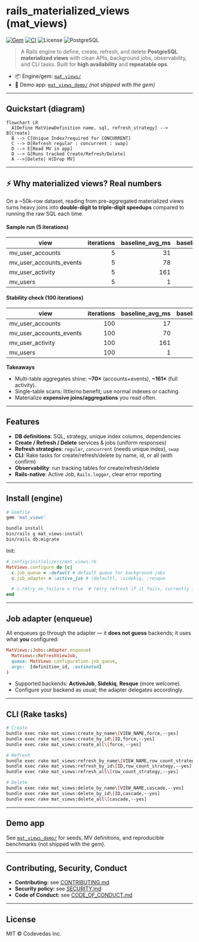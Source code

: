 # rails_materialized_views (mat_views)

[![Gem](https://img.shields.io/gem/v/mat_views.svg?style=flat-square)](https://rubygems.org/gems/mat_views)
[![CI](https://github.com/Code-Vedas/rails_materialized_views/actions/workflows/ci.yml/badge.svg)](https://github.com/Code-Vedas/rails_materialized_views/actions/workflows/ci.yml)
![License](https://img.shields.io/badge/license-MIT-blue.svg?style=flat-square)
![PostgreSQL](https://img.shields.io/badge/PostgreSQL-12%2B-336791?style=flat-square&logo=postgresql&logoColor=white)

> A Rails engine to define, create, refresh, and delete **PostgreSQL materialized views** with clean APIs, background jobs, observability, and CLI tasks. Built for **high availability** and **repeatable ops**.

- 📦 Engine/gem: [`mat_views/`](./mat_views)
- 🧪 Demo app: [`mat_views_demo/`](./mat_views_demo) *(not shipped with the gem)*

---

## Quickstart (diagram)

```mermaid
flowchart LR
  A[Define MatViewDefinition name, sql, refresh_strategy] --> B[Create]
  B --> C[Unique Index?required for CONCURRENT]
  C --> D[Refresh regular : concurrent : swap]
  D --> E[Read MV in app]
  D --> G[Runs tracked Create/Refresh/Delete]
  A -->|Delete| H[Drop MV]
```

---

## ⚡ Why materialized views? Real numbers

On a \~50k-row dataset, reading from pre-aggregated materialized views turns heavy joins into **double-digit to triple-digit speedups** compared to running the raw SQL each time.

#### Sample run (5 iterations)

| view                       | iterations | baseline\_avg\_ms | baseline\_min\_ms | baseline\_max\_ms | mv\_avg\_ms | mv\_min\_ms | mv\_max\_ms | speedup\_avg | rows\_baseline | rows\_mv |
| -------------------------- | ---------: | ----------------: | ----------------: | ----------------: | ----------: | ----------: | ----------: | -----------: | -------------: | -------: |
| mv\_user\_accounts         |          5 |                31 |                16 |                74 |           2 |           1 |           5 |         15.5 |          50000 |    50000 |
| mv\_user\_accounts\_events |          5 |                78 |                70 |               108 |           1 |           1 |           2 |         78.0 |          50000 |    50000 |
| mv\_user\_activity         |          5 |               161 |               159 |               165 |           1 |           1 |           2 |        161.0 |          50000 |    50000 |
| mv\_users                  |          5 |                 1 |                 1 |                 2 |           2 |           1 |           7 |          0.5 |          50000 |    50000 |

#### Stability check (100 iterations)

| view                       | iterations | baseline\_avg\_ms | baseline\_min\_ms | baseline\_max\_ms | mv\_avg\_ms | mv\_min\_ms | mv\_max\_ms | speedup\_avg | rows\_baseline | rows\_mv |
| -------------------------- | ---------: | ----------------: | ----------------: | ----------------: | ----------: | ----------: | ----------: | -----------: | -------------: | -------: |
| mv\_user\_accounts         |        100 |                17 |                15 |                69 |           1 |           1 |          20 |         17.0 |          50000 |    50000 |
| mv\_user\_accounts\_events |        100 |                70 |                70 |                73 |           1 |           1 |           3 |         70.0 |          50000 |    50000 |
| mv\_user\_activity         |        100 |               161 |               158 |               242 |           1 |           1 |           2 |        161.0 |          50000 |    50000 |
| mv\_users                  |        100 |                 1 |                 1 |                 1 |           1 |           1 |           2 |          1.0 |          50000 |    50000 |

**Takeaways**

* Multi-table aggregates shine: **\~70×** (accounts+events), **\~161×** (full activity).
* Single-table scans: little/no benefit; use normal indexes or caching.
* Materialize **expensive joins/aggregations** you read often.

---

## Features

* **DB definitions**: SQL, strategy, unique index columns, dependencies
* **Create / Refresh / Delete** services & jobs (uniform responses)
* **Refresh strategies**: `regular`, `concurrent` (needs unique index), `swap`
* **CLI**: Rake tasks for create/refresh/delete by name, id, or all (with confirm)
* **Observability**: run tracking tables for create/refresh/delete
* **Rails-native**: Active Job, `Rails.logger`, clear error reporting

---

## Install (engine)

```ruby
# Gemfile
gem 'mat_views'
```

```bash
bundle install
bin/rails g mat_views:install
bin/rails db:migrate
```

Init:

```ruby
# config/initializers/mat_views.rb
MatViews.configure do |c|
  c.job_queue = :default # default queue for background jobs
  c.job_adapter = :active_job # (default), :sidekiq, :resque

  # c.retry_on_failure = true  # retry refresh if it fails, currently it has no effect, it will be implemented in future
end
```

---

## Job adapter (enqueue)

All enqueues go through the adapter — it **does not guess** backends; it uses what **you** configured:

```ruby
MatViews::Jobs::Adapter.enqueue(
  MatViews::RefreshViewJob,
  queue: MatViews.configuration.job_queue,
  args:  [definition_id, :estimated]
)
```

* Supported backends: **ActiveJob**, **Sidekiq**, **Resque** (more welcome).
* Configure your backend as usual; the adapter delegates accordingly.

---

## CLI (Rake tasks)

```bash
# Create
bundle exec rake mat_views:create_by_name\[VIEW_NAME,force,--yes]
bundle exec rake mat_views:create_by_id\[ID,force,--yes]
bundle exec rake mat_views:create_all\[force,--yes]

# Refresh
bundle exec rake mat_views:refresh_by_name\[VIEW_NAME,row_count_strategy,--yes]
bundle exec rake mat_views:refresh_by_id\[ID,row_count_strategy,--yes]
bundle exec rake mat_views:refresh_all\[row_count_strategy,--yes]

# Delete
bundle exec rake mat_views:delete_by_name\[VIEW_NAME,cascade,--yes]
bundle exec rake mat_views:delete_by_id\[ID,cascade,--yes]
bundle exec rake mat_views:delete_all\[cascade,--yes]
```

---

## Demo app

See [`mat_views_demo/`](./mat_views_demo) for seeds, MV definitions, and reproducible benchmarks (not shipped with the gem).

---

## Contributing, Security, Conduct

* **Contributing:** see [CONTRIBUTING.md](./CONTRIBUTING.md)
* **Security policy:** see [SECURITY.md](./SECURITY.md)
* **Code of Conduct:** see [CODE\_OF\_CONDUCT.md](./CODE_OF_CONDUCT.md)

---

## License

MIT © Codevedas Inc.